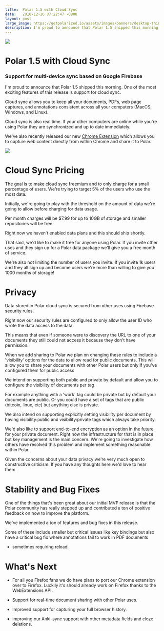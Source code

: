 ```yaml
---
title:  Polar 1.5 with Cloud Sync
date:   2018-12-16 07:22:47 -0800
layout: post
large_image: https://getpolarized.io/assets/images/banners/desktop-thin-scaled.jpg
description: I'm proud to announce that Polar 1.5 shipped this morning.  One of the most exciting features of this release is support for cloud sync. 
---
```


<img class="img-fluid" src="https://getpolarized.io/assets/images/banners/desktop-thin-scaled.jpg">

# Polar 1.5 with Cloud Sync

### Support for multi-device sync based on Google Firebase

I'm proud to announce that Polar 1.5 shipped this morning.  One of the most exciting features of this release is support
for cloud sync.  

Cloud sync allows you to keep all your documents, PDFs, web page captures, and annotations consistent across all 
your computers (MacOS, Windows, and Linux).

Cloud sync is also real time.  If your other computers are online while you're using Polar they are synchronized and
up to date immediately.

We've also recently released our new <a href="https://chrome.google.com/webstore/detail/save-to-polar/jkfdkjomocoaljglgddnmhcbolldcafd">Chrome Extension</a>
which allows you to capture web content directly from within Chrome and share it to Polar.

<img class="img-fluid img-shadow" src="/assets/screenshots/cloud-sync-narrow.png">

# Cloud Sync Pricing

The goal is to make cloud sync freemium and to only charge for a small percentage of users.  We're trying to target 5%
of the users who use the most data.  

Initially, we're going to play with the threshold on the amount of data we're going to allow before charging for data 
usage.

Per month charges will be $7.99 for up to 10GB of storage and smaller repositories will be free.  

Right now we haven't enabled data plans and this should ship shortly.  

That said, we'd like to make it free for anyone using Polar.  If you invite other uses and they sign up for a Polar data 
package we'll give you a free month of service.  

We're also not limiting the number of users you invite.  If you invite 1k users and they all sign up and become users 
we're more than willing to give you 1000 months of storage!  

# Privacy

Data stored in Polar cloud sync is secured from other uses using Firebase
security rules.

Right now our security rules are configured to only allow the user ID who wrote
the data access to the data.

This means that even if someone were to discovery the URL to one of your
documents they still could not access it because they don't have permission.

When we add sharing to Polar we plan on changing these rules to include a 
'visibility' options for the data to allow read for public documents.  This will
allow you to share your documents with other Polar users but only if you've 
configured them for public access

We intend on supporting both public and private by default and allow you to 
configure the visibility of documents per tag.

For example anything with a 'work' tag could be private but by default your 
documents are public.  Or you could have a set of tags that are public 
(bitcoin, linux, etc) but anything else is private.

We also intend on supporting explicitly setting visibility per document by having
visibility:public and visibility:private tags which always take priority.  

We'd also like to support end-to-end encryption as an option in the future for 
your private document.  Right now the infrastructure for that is in place but 
key management is the main concern.  We're going to investigate how others have
resolved this problem and implement something reasonable within Polar.  

Given the concerns about your data privacy we're very much open to constructive
criticism.  If you have any thoughts here we'd love to hear them.

# Stability and Bug Fixes

One of the things that's been great about our initial MVP release is that the
Polar community has really stepped up and contributed a ton of positive feedback
on how to improve the platform.

We've implemented a ton of features and bug fixes in this release.  

Some of these include smaller but critical issues like key bindings but also
have a critical bug fix where annotations fail to work in PDF documents
- sometimes requiring reload.

# What's Next

- For all you Firefox fans we do have plans to port our Chrome extension over to
Firefox.  Luckily it's should already work on Firefox thanks to the
WebExtensions API.

- Support for real-time document sharing with other Polar uses.  

- Improved support for capturing your full browser history.  

- Improving our Anki-sync support with other metadata fields and cloze deletions.
